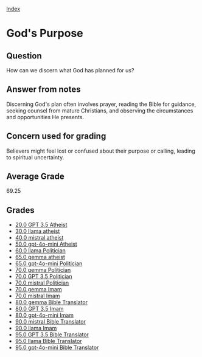 
[Index](../../index.md)
# God's Purpose
## Question
How can we discern what God has planned for us?

## Answer from notes
Discerning God's plan often involves prayer, reading the Bible for guidance, seeking counsel from mature Christians, and observing the circumstances and opportunities He presents.

## Concern used for grading
Believers might feel lost or confused about their purpose or calling, leading to spiritual uncertainty.

## Average Grade
69.25

## Grades
 * [20.0 GPT 3.5 Atheist](../answers/GPT_3.5_Atheist/God_s_Purpose.md)
 * [30.0 llama atheist](../answers/llama_atheist/God_s_Purpose.md)
 * [40.0 mistral atheist](../answers/mistral_atheist/God_s_Purpose.md)
 * [50.0 gpt-4o-mini Atheist](../answers/gpt-4o-mini_Atheist/God_s_Purpose.md)
 * [60.0 llama Politician](../answers/llama_Politician/God_s_Purpose.md)
 * [65.0 gemma atheist](../answers/gemma_atheist/God_s_Purpose.md)
 * [65.0 gpt-4o-mini Politician](../answers/gpt-4o-mini_Politician/God_s_Purpose.md)
 * [70.0 gemma Politician](../answers/gemma_Politician/God_s_Purpose.md)
 * [70.0 GPT 3.5 Politician](../answers/GPT_3.5_Politician/God_s_Purpose.md)
 * [70.0 mistral Politician](../answers/mistral_Politician/God_s_Purpose.md)
 * [70.0 gemma Imam](../answers/gemma_Imam/God_s_Purpose.md)
 * [70.0 mistral Imam](../answers/mistral_Imam/God_s_Purpose.md)
 * [80.0 gemma Bible Translator](../answers/gemma_Bible_Translator/God_s_Purpose.md)
 * [80.0 GPT 3.5 Imam](../answers/GPT_3.5_Imam/God_s_Purpose.md)
 * [80.0 gpt-4o-mini Imam](../answers/gpt-4o-mini_Imam/God_s_Purpose.md)
 * [90.0 mistral Bible Translator](../answers/mistral_Bible_Translator/God_s_Purpose.md)
 * [90.0 llama Imam](../answers/llama_Imam/God_s_Purpose.md)
 * [95.0 GPT 3.5 Bible Translator](../answers/GPT_3.5_Bible_Translator/God_s_Purpose.md)
 * [95.0 llama Bible Translator](../answers/llama_Bible_Translator/God_s_Purpose.md)
 * [95.0 gpt-4o-mini Bible Translator](../answers/gpt-4o-mini_Bible_Translator/God_s_Purpose.md)
